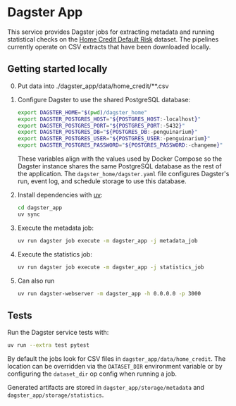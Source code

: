# Dagster App

This service provides Dagster jobs for extracting metadata and running statistical checks on the [Home Credit Default Risk](https://www.kaggle.com/competitions/home-credit-default-risk/data) dataset. The pipelines currently operate on CSV extracts that have been downloaded locally.

## Getting started locally

0. Put data into ./dagster_app/data/home_credit/**.csv

1. Configure Dagster to use the shared PostgreSQL database:

   ```bash
   export DAGSTER_HOME="$(pwd)/dagster_home"
   export DAGSTER_POSTGRES_HOST="${POSTGRES_HOST:-localhost}"
   export DAGSTER_POSTGRES_PORT="${POSTGRES_PORT:-5432}"
   export DAGSTER_POSTGRES_DB="${POSTGRES_DB:-penguinarium}"
   export DAGSTER_POSTGRES_USER="${POSTGRES_USER:-penguinarium}"
   export DAGSTER_POSTGRES_PASSWORD="${POSTGRES_PASSWORD:-changeme}"
   ```

   These variables align with the values used by Docker Compose so the Dagster instance
   shares the same PostgreSQL database as the rest of the application. The
   `dagster_home/dagster.yaml` file configures Dagster's run, event log, and schedule
   storage to use this database.

2. Install dependencies with [uv](https://github.com/astral-sh/uv):

   ```bash
   cd dagster_app
   uv sync
   ```

3. Execute the metadata job:

   ```bash
   uv run dagster job execute -m dagster_app -j metadata_job
   ```

4. Execute the statistics job:

   ```bash
   uv run dagster job execute -m dagster_app -j statistics_job
   ```

5. Can also run

   ```bash
   uv run dagster-webserver -m dagster_app -h 0.0.0.0 -p 3000
   ```

## Tests

Run the Dagster service tests with:

```bash
uv run --extra test pytest
```

By default the jobs look for CSV files in `dagster_app/data/home_credit`. The location can be overridden via the `DATASET_DIR` environment variable or by configuring the `dataset_dir` op config when running a job.

Generated artifacts are stored in `dagster_app/storage/metadata` and `dagster_app/storage/statistics`.
